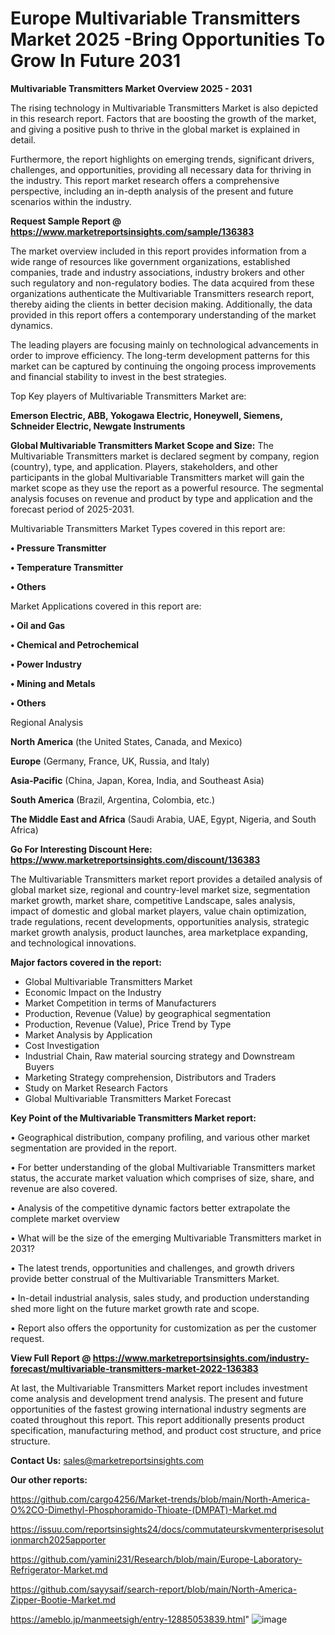 # Europe Multivariable Transmitters Market 2025 -Bring Opportunities To Grow In Future 2031

<Strong> Multivariable Transmitters Market Overview 2025 - 2031</strong>

The rising technology in Multivariable Transmitters Market is also depicted in this research report. Factors that are boosting the growth of the market, and giving a positive push to thrive in the global market is explained in detail.

Furthermore, the report highlights on emerging trends, significant drivers, challenges, and opportunities, providing all necessary data for thriving in the industry. This report market research offers a comprehensive perspective, including an in-depth analysis of the present and future scenarios within the industry.

<strong>Request Sample Report @ <a href=https://www.marketreportsinsights.com/sample/136383>https://www.marketreportsinsights.com/sample/136383</a></strong>

The market overview included in this report provides information from a wide range of resources like government organizations, established companies, trade and industry associations, industry brokers and other such regulatory and non-regulatory bodies. The data acquired from these organizations authenticate the Multivariable Transmitters research report, thereby aiding the clients in better decision making. Additionally, the data provided in this report offers a contemporary understanding of the market dynamics.

The leading players are focusing mainly on technological advancements in order to improve efficiency. The long-term development patterns for this market can be captured by continuing the ongoing process improvements and financial stability to invest in the best strategies.

Top Key players of Multivariable Transmitters Market are:

<strong>Emerson Electric, ABB, Yokogawa Electric, Honeywell, Siemens, Schneider Electric, Newgate Instruments</strong>

<strong><b>Global Multivariable Transmitters Market Scope and Size:</b></strong>
The Multivariable Transmitters market is declared segment by company, region (country), type, and application. Players, stakeholders, and other participants in the global Multivariable Transmitters market will gain the market scope as they use the report as a powerful resource. The segmental analysis focuses on revenue and product by type and application and the forecast period of 2025-2031.

Multivariable Transmitters Market Types covered in this report are:

<strong>• Pressure Transmitter

• Temperature Transmitter

• Others</strong>

Market Applications covered in this report are:

<strong>• Oil and Gas

• Chemical and Petrochemical

• Power Industry

• Mining and Metals

• Others</strong> 

Regional Analysis

<strong>North America</strong> (the United States, Canada, and Mexico)

<strong>Europe</strong> (Germany, France, UK, Russia, and Italy)

<strong>Asia-Pacific</strong> (China, Japan, Korea, India, and Southeast Asia)

<strong>South America</strong> (Brazil, Argentina, Colombia, etc.)

<strong>The Middle East and Africa</strong> (Saudi Arabia, UAE, Egypt, Nigeria, and South Africa)

<strong>Go For Interesting Discount Here: <a href=https://www.marketreportsinsights.com/discount/136383>https://www.marketreportsinsights.com/discount/136383</a></strong>

The Multivariable Transmitters market report provides a detailed analysis of global market size, regional and country-level market size, segmentation market growth, market share, competitive Landscape, sales analysis, impact of domestic and global market players, value chain optimization, trade regulations, recent developments, opportunities analysis, strategic market growth analysis, product launches, area marketplace expanding, and technological innovations.

<strong><b>Major factors covered in the report:</b></strong>
<ul>
  <li>Global Multivariable Transmitters Market </li>
  <li>Economic Impact on the Industry</li>
  <li>Market Competition in terms of Manufacturers</li>
  <li>Production, Revenue (Value) by geographical segmentation</li>
  <li>Production, Revenue (Value), Price Trend by Type</li>
  <li>Market Analysis by Application</li>
  <li>Cost Investigation</li>
  <li>Industrial Chain, Raw material sourcing strategy and Downstream Buyers</li>
  <li>Marketing Strategy comprehension, Distributors and Traders</li>
  <li>Study on Market Research Factors</li>
  <li>Global Multivariable Transmitters Market Forecast</li>
</ul>

<strong><b>Key Point of the Multivariable Transmitters Market report:</b></strong>

• Geographical distribution, company profiling, and various other market segmentation are provided in the report.

• For better understanding of the global Multivariable Transmitters market status, the accurate market valuation which comprises of size, share, and revenue are also covered.

• Analysis of the competitive dynamic factors better extrapolate the complete market overview

• What will be the size of the emerging Multivariable Transmitters market in 2031?

• The latest trends, opportunities and challenges, and growth drivers provide better construal of the Multivariable Transmitters Market.

• In-detail industrial analysis, sales study, and production understanding shed more light on the future market growth rate and scope.

• Report also offers the opportunity for customization as per the customer request.

<strong><b>View Full Report @ <a href=https://www.marketreportsinsights.com/industry-forecast/multivariable-transmitters-market-2022-136383>https://www.marketreportsinsights.com/industry-forecast/multivariable-transmitters-market-2022-136383</a></b></strong>


At last, the Multivariable Transmitters Market report includes investment come analysis and development trend analysis. The present and future opportunities of the fastest growing international industry segments are coated throughout this report. This report additionally presents product specification, manufacturing method, and product cost structure, and price structure.

<strong>Contact Us:</strong>
sales@marketreportsinsights.com

<strong>Our other reports:</strong>

<a href=https://github.com/cargo4256/Market-trends/blob/main/North-America-O%2CO-Dimethyl-Phosphoramido-Thioate-(DMPAT)-Market.md>https://github.com/cargo4256/Market-trends/blob/main/North-America-O%2CO-Dimethyl-Phosphoramido-Thioate-(DMPAT)-Market.md</a>

<a href=https://issuu.com/reportsinsights24/docs/commutateurskvmenterprisesolutionmarch2025apporter>https://issuu.com/reportsinsights24/docs/commutateurskvmenterprisesolutionmarch2025apporter</a>

<a href=https://github.com/yamini231/Research/blob/main/Europe-Laboratory-Refrigerator-Market.md>https://github.com/yamini231/Research/blob/main/Europe-Laboratory-Refrigerator-Market.md</a>

<a href=https://github.com/sayysaif/search-report/blob/main/North-America-Zipper-Bootie-Market.md>https://github.com/sayysaif/search-report/blob/main/North-America-Zipper-Bootie-Market.md</a>

<a href=https://ameblo.jp/manmeetsigh/entry-12885053839.html>https://ameblo.jp/manmeetsigh/entry-12885053839.html</a>"
![image](https://github.com/user-attachments/assets/45904dfd-f426-4f61-ad4d-d70c6c78068b)
